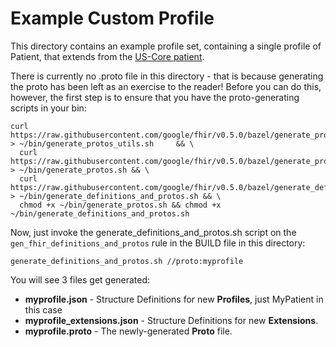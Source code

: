 # Example Custom Profile

This directory contains an example profile set, containing a single profile of Patient, that extends from the [US-Core patient](http://hl7.org/fhir/us/core/StructureDefinition/us-core-patient).

There is currently no .proto file in this directory - that is because generating the proto has been left as an exercise to the reader!  Before you can do this, however, the first step is to ensure that you have the proto-generating scripts in your bin:

```
curl https://raw.githubusercontent.com/google/fhir/v0.5.0/bazel/generate_protos_utils.sh > ~/bin/generate_protos_utils.sh     && \
  curl https://raw.githubusercontent.com/google/fhir/v0.5.0/bazel/generate_protos.sh > ~/bin/generate_protos.sh && \
  curl https://raw.githubusercontent.com/google/fhir/v0.5.0/bazel/generate_definitions_and_protos.sh > ~/bin/generate_definitions_and_protos.sh && \
  chmod +x ~/bin/generate_protos.sh && chmod +x ~/bin/generate_definitions_and_protos.sh
```
Now, just invoke the generate_definitions_and_protos.sh script on the `gen_fhir_definitions_and_protos` rule in the BUILD file in this directory:
```
generate_definitions_and_protos.sh //proto:myprofile
```

You will see 3 files get generated:
* __myprofile.json__ - Structure Definitions for new __Profiles__, just MyPatient in this case
* __myprofile_extensions.json__ - Structure Definitions for new __Extensions__.
* __myprofile.proto__ - The newly-generated __Proto__ file.
